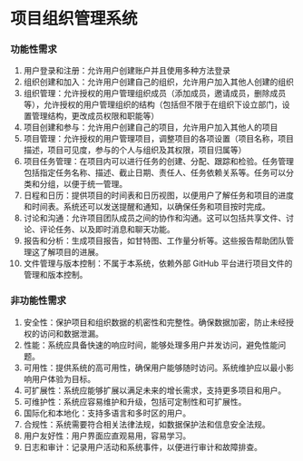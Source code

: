# 项目组织管理系统

### 功能性需求

1. 用户登录和注册：允许用户创建账户并且使用多种方法登录
2. 组织创建和加入：允许用户创建自己的组织，允许用户加入其他人创建的组织
3. 组织管理：允许授权的用户管理组织成员（添加成员，邀请成员，删除成员等），允许授权的用户管理组织的结构（包括但不限于在组织下设立部门，设置管理结构，更改成员权限和职能等）
4. 项目创建和参与：允许用户创建自己的项目，允许用户加入其他人的项目
5. 项目管理：允许授权的用户管理项目，调整项目的各项设置（项目名称，项目描述，项目可见度，参与的个人与组织及其权限，项目归属等）
6. 项目任务管理：在项目内可以进行任务的创建、分配、跟踪和检验。任务管理包括指定任务名称、描述、截止日期、责任人、任务依赖关系等。任务可以分类和分组，以便于统一管理。
7. 日程和日历：提供项目的时间表和日历视图，以便用户了解任务和项目的进度和时间表。系统还可以发送提醒和通知，以确保任务和项目按时完成。
8. 讨论和沟通：允许项目团队成员之间的协作和沟通。这可以包括共享文件、讨论、评论任务、以及即时消息和聊天功能。
9. 报告和分析：生成项目报告，如甘特图、工作量分析等。这些报告帮助团队管理这了解项目的进展。
10. 文件管理与版本控制：不属于本系统，依赖外部 GitHub 平台进行项目文件的管理和版本控制。

### 非功能性需求

1. 安全性：保护项目和组织数据的机密性和完整性。确保数据加密，防止未经授权的访问和数据泄漏。
2. 性能：系统应具备快速的响应时间，能够处理多用户并发访问，避免性能问题。
3. 可用性：提供系统的高可用性，确保用户能够随时访问。系统维护应以最小影响用户体验为目标。
4. 可扩展性：系统应能够扩展以满足未来的增长需求，支持更多项目和用户。
5. 可维护性：系统应容易维护和升级，包括可定制性和可扩展性。
6. 国际化和本地化：支持多语言和多时区的用户。
7. 合规性：系统需要符合相关法律法规，如数据保护法和信息安全法规。
8. 用户友好性：用户界面应直观易用，容易学习。
9. 日志和审计：记录用户活动和系统事件，以便进行审计和故障排查。

